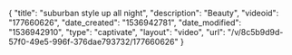 {
    "title": "suburban style up all night",
    "description": "Beauty",
    "videoid": "177660626",
    "date_created": "1536942781",
    "date_modified": "1536942910",
    "type": "captivate",
    "layout": "video",
    "url": "\/v\/8c5b9d9d-57f0-49e5-996f-376dae793732\/177660626"
}